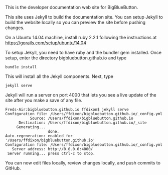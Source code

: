 This is the developer documentation web site for BigBlueButton.

This site uses Jekyll to build the documentation site.  You can setup Jekyll to build the website locally so you can preview the site before pushing changes.

On a Ubuntu 14.04 machine, install ruby 2.2.1 following the instructions at https://gorails.com/setup/ubuntu/14.04

To setup Jekyll, you need to have ruby and the bundler gem installed.  Once setup, enter the directory bigbluebutton.github.io and type

 ```
 bundle install
 ```

 This will install all the Jekyll components.  Next, type

 ```
 jekyll serve
 ```

Jekyll will run a server on port 4000 that lets you see a live update of the site after you make a save of any file.

 ```
 Freds-Air:bigbluebutton.github.io ffdixon$ jekyll serve
Configuration file: /Users/ffdixon/bigbluebutton.github.io/_config.yml
            Source: /Users/ffdixon/bigbluebutton.github.io
       Destination: /Users/ffdixon/bigbluebutton.github.io/_site
      Generating... 
                    done.
 Auto-regeneration: enabled for '/Users/ffdixon/bigbluebutton.github.io'
Configuration file: /Users/ffdixon/bigbluebutton.github.io/_config.yml
    Server address: http://0.0.0.0:4000/
  Server running... press ctrl-c to stop.
```

You can now edit files locally, review changes locally, and push commits to GitHub.
